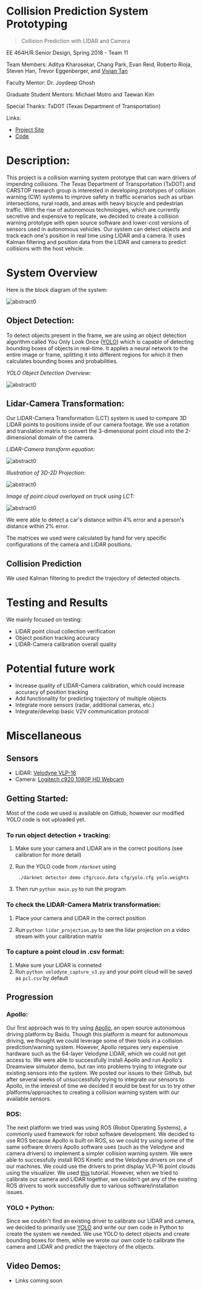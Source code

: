# Collision Prediction System Prototyping

>Collision Prediction with LIDAR and Camera

EE 464H/R Senior Design, Spring 2018 - Team 11

Team Members: Aditya Kharosekar, Chang Park, Evan Reid, Roberto Rioja, Steven Han, Trevor Eggenberger, and [Vivian Tan](https://vivianistan.github.io)

Faculty Mentor: Dr. Joydeep Ghosh

Graduate Student Mentors: Michael Motro and Taewan Kim

Special Thanks: TxDOT (Texas Department of Transportation)

Links:
* [Project Site](https://ut18-senior-design.github.io/Object-Detection-and-Calibrations/#/)
* [Code](https://github.com/UT18-Senior-Design/Object-Detection-and-Calibrations/)

# Description:

This project is a collision warning system prototype that can warn drivers of impending collisions. The Texas Department of Transportation (TxDOT) and CARSTOP research group is interested in developing prototypes of collision warning (CW) systems to improve safety in traffic scenarios such as urban intersections, rural roads, and areas with heavy bicycle and pedestrian traffic. With the rise of autonomous technologies, which are currently secretive and expensive to replicate, we decided to create a collision warning prototype with open source software and lower-cost versions of sensors used in autonomous vehicles. Our system can detect objects and track each one's position in real time using LIDAR and a camera. It uses Kalman filtering and position data from the LIDAR and camera to predict collisions with the host vehicle.


# System Overview

Here is the block diagram of the system: 

  <div class="grid-x grid-margin-x medium-up-2 grid-margin-x-bottom" id="boxShadow">
    <div class="cell">
      <div class="hoverTarget">
        <img class="imageTarget" src="images/block.png" alt="abstract0">
      </div>
    </div>
  </div>  

  ## Object Detection:

  To detect objects present in the frame, we are using an object detection algorithm called You Only Look Once ([YOLO](https://pjreddie.com/darknet/yolo/)) which is capable of detecting bounding boxes of objects in real-time. It applies a neural network to the entire image or frame, splitting it into different regions for which it then calculates bounding boxes and probabilities.

  *YOLO Object Detection Overview:*
  <div class="grid-x grid-margin-x medium-up-2 grid-margin-x-bottom" id="boxShadow">
    <div class="cell">
      <div class="hoverTarget">
        <img class="imageTarget" src="images/yolo.png" alt="abstract0">
      </div>
    </div>
  </div>  

  

  ## Lidar-Camera Transformation:

  Our LIDAR-Camera Transformation (LCT) system is used to compare 3D LIDAR points to positions inside of our camera footage. We use a rotation and translation matrix to convert the 3-dimensional point cloud into the 2-dimensional domain of the camera.


   *LIDAR-Camera transform equation:*
   <div class="grid-x grid-margin-x medium-up-2 grid-margin-x-bottom" id="boxShadow">
    <div class="cell">
      <div class="hoverTarget">
        <img class="imageTarget" src="images/transform.png" alt="abstract0">
      </div>
    </div>
  </div>  
   
  *Illustration of 3D-2D Projection:*
   <div class="grid-x grid-margin-x medium-up-2 grid-margin-x-bottom" id="boxShadow">
    <div class="cell">
      <div class="hoverTarget">
        <img class="imageTarget" src="images/2dto3d.png" alt="abstract0">
      </div>
    </div>
  </div>  
  
*Image of point cloud overlayed on truck using LCT:*

  <div class="grid-x grid-margin-x medium-up-2 grid-margin-x-bottom" id="boxShadow">
    <div class="cell">
      <div class="hoverTarget">
        <img class="imageTarget" src="images/lctoverlay.png" alt="abstract0">
      </div>
    </div>
  </div>  

  

  We were able to detect a car's distance within 4% error and a person's distance within 2% error.

  The matrices we used were calculated by hand for very specific configurations of the camera and LIDAR positions. 

  ## Collision Prediction

  We used Kalman filtering to predict the trajectory of detected objects.


  # Testing and Results 

  We mainly focused on testing: 

  * LIDAR point cloud collection verification
  * Object position tracking accuracy
  * LIDAR-Camera calibration overall quality

  # Potential future work

  * Increase quality of LIDAR-Camera calibration, which could increase accuracy of position tracking
  * Add functionality for predicting trajectory of multiple objects
  * Integrate more sensors (radar, additional cameras, etc.)
  * Integrate/develop basic V2V communication protocol

  # Miscellaneous
  ## Sensors
  * LIDAR: [Velodyne VLP-16](http://velodynelidar.com/vlp-16.html)
  * Camera: [Logitech c920 1080P HD Webcam](https://www.logitech.com/en-us/product/hd-pro-webcam-c920)
  ## Getting Started:
  Most of the code we used is available on Github, however our modified YOLO code is not uploaded yet.

### To run object detection + tracking: 

1. Make sure your camera and LIDAR are in the correct positions (see calibration for more detail)

2. Run the YOLO code from `/darknet` using 
	
		./darknet detector demo cfg/coco.data cfg/yolo.cfg yolo.weights

3. Then run `python main.py` to run the program



### To check the LIDAR-Camera Matrix transformation:
1. Place your camera and LIDAR in the correct position

2. Run `python lidar_projection.py` to see the lidar projection on a video stream with your calibration matrix


### To capture a point cloud in .csv format:

1. Make sure your LIDAR is conneted
2. Run `python velodyne_capture_v3.py` and your point cloud will be saved as `pcl.csv` by default 

  ## Progression
  ### Apollo:
  Our first approach was to try using [Apollo](https://github.com/ApolloAuto/apollo), an open source autonomous driving platform by Baidu. Though this platform is meant for autonomous driving, we thought we could leverage some of their tools in a collision prediction/warning system. However, Apollo requires very expensive hardware such as the 64-layer Velodyne LIDAR, which we could not get access to. We were able to successfully install Apollo and run Apollo's Dreamview simulator demo, but ran into problems trying to integrate our existing sensors into the system. We posted our issues to their Github, but after several weeks of unsuccessfully trying to integrate our sensors to Apollo, in the interest of time we decided it would be best for us to try other platforms/approaches to creating a collision warning system with our available sensors.

  ### ROS:
  The next platform we tried was using ROS (Robot Operating Systems), a commonly used framework for robot software development. We decided to use ROS because Apollo is built on ROS, so we could try using some of the same software drivers Apollo software uses (such as the Velodyne and camera drivers) to implement a simpler collision warning system. We were able to successfully install ROS Kinetic and the Velodyne drivers on one of our machines. We could use the drivers to print display VLP-16 point clouds using the visualizer. We used [this](https://wiki.ros.org/velodyne/Tutorials/Getting%20Started%20with%20the%20Velodyne%20VLP16) tutorial. However, when we tried to calibrate our camera and LIDAR together, we couldn't get any of the existing ROS drivers to work successfully due to various software/installation issues. 

  ### YOLO + Python:
  Since we couldn't find an existing driver to calibrate our LIDAR and camera, we decided to primarily use [YOLO](https://pjreddie.com/darknet/yolo/) and write our own code in Python to create the system we needed. We use YOLO to detect objects and create bounding boxes for them, while we wrote our own code to calibrate the camera and LIDAR and predict the trajectory of the objects. 

  ## Video Demos:
  * Links coming soon

<!-- 
- [System Overview](overview.md)
- [Getting Started](started.md)
- [Progress Log](log.md)
- [Demos](effects.md) -->

